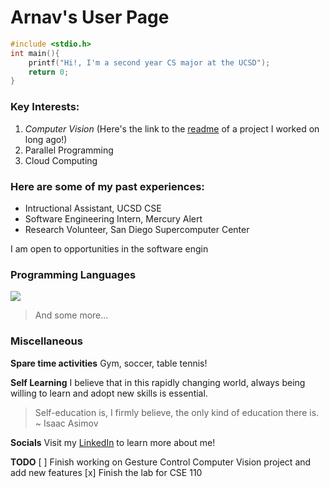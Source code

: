 # Arnav's User Page

```C
#include <stdio.h>
int main(){
    printf("Hi!, I'm a second year CS major at the UCSD");
    return 0;
}
```

### Key Interests:
1. *Computer Vision* (Here's the link to the [readme](random-project.md) of a project I worked on long ago!)
2. Parallel Programming
3. Cloud Computing

### Here are some of my past experiences:

- Intructional Assistant, UCSD CSE
- Software Engineering Intern, Mercury Alert
- Research Volunteer, San Diego Supercomputer Center

I am open to opportunities in the software engin

### Programming Languages

![
](image.png)

> And some more...

### Miscellaneous
**Spare time activities**
Gym, soccer, table tennis!

**Self Learning**
I believe that in this rapidly changing world, always being willing to learn and adopt new skills is essential.

> Self-education is, I firmly believe, the only kind of education there is. ~  Isaac Asimov

**Socials**
Visit my [LinkedIn](https://www.linkedin.com/in/arnav-modi/) to learn more about me!

**TODO**
[ ] Finish working on Gesture Control Computer Vision project and add new features
[x] Finish the lab for CSE 110
